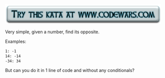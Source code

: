 [![Try it](https://raw.githubusercontent.com/EricRamirezS/codewars/master/etc/tryme.png)](https://www.codewars.com/kata/56dec885c54a926dcd001095)

Very simple, given a number, find its opposite.

Examples:
```
1: -1
14: -14
-34: 34
```

But can you do it in 1 line of code and without any conditionals?